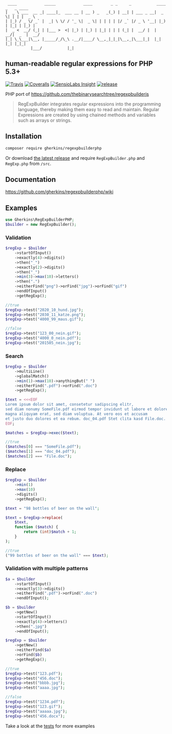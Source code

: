```asciidoc
 ____            _____            ____        _ _     _           ____  _   _ ____  
|  _ \ ___  __ _| ____|_  ___ __ | __ ) _   _(_) | __| | ___ _ __|  _ \| | | |  _ \ 
| |_) / _ \/ _` |  _| \ \/ / '_ \|  _ \| | | | | |/ _` |/ _ \ '__| |_) | |_| | |_) |
|  _ <  __/ (_| | |___ >  <| |_) | |_) | |_| | | | (_| |  __/ |  |  __/|  _  |  __/ 
|_| \_\___|\__, |_____/_/\_\ .__/|____/ \__,_|_|_|\__,_|\___|_|  |_|   |_| |_|_|    
           |___/           |_|                                                      
```
## human-readable regular expressions for PHP 5.3+
[![Travis](https://img.shields.io/travis/gherkins/regexpbuilderphp.svg?style=flat-square)](https://travis-ci.org/gherkins/regexpbuilderphp)
[![Coveralls](https://img.shields.io/coveralls/gherkins/regexpbuilderphp.svg?style=flat-square)](https://coveralls.io/r/gherkins/regexpbuilderphp?branch=master)
[![SensioLabs Insight](https://img.shields.io/sensiolabs/i/555ad19b-0c18-4434-ad43-5b19779e2e9c.svg?style=flat-square)](https://insight.sensiolabs.com/projects/555ad19b-0c18-4434-ad43-5b19779e2e9c)
[![release](https://img.shields.io/github/release/gherkins/regexpbuilderphp.svg?style=flat-square)](https://github.com/gherkins/regexpbuilderphp/releases)

PHP port of https://github.com/thebinarysearchtree/regexpbuilderjs

> RegExpBuilder integrates regular expressions into the programming language, thereby making them easy to read and maintain. Regular Expressions are created by using chained methods and variables such as arrays or strings.

## Installation

```bash
composer require gherkins/regexpbuilderphp
```
Or download [the latest release](https://github.com/gherkins/regexpbuilderphp/releases/latest) and require `RegExpBuilder.php` and `RegExp.php` from `/src`.


## Documentation

https://github.com/gherkins/regexpbuilderphp/wiki


## Examples

```php
use Gherkins\RegExpBuilderPHP;
$builder = new RegExpBuilder();
```

### Validation

```php
$regExp = $builder
    ->startOfInput()
    ->exactly(4)->digits()
    ->then("_")
    ->exactly(2)->digits()
    ->then("_")
    ->min(3)->max(10)->letters()
    ->then(".")
    ->eitherFind("png")->orFind("jpg")->orFind("gif")
    ->endOfInput()
    ->getRegExp();

//true
$regExp->test("2020_10_hund.jpg");
$regExp->test("2030_11_katze.png");
$regExp->test("4000_99_maus.gif");

//false
$regExp->test("123_00_nein.gif");
$regExp->test("4000_0_nein.pdf");
$regExp->test("201505_nein.jpg");
```

### Search

```php
$regExp = $builder
    ->multiLine()
    ->globalMatch()
    ->min(1)->max(10)->anythingBut(" ")
    ->eitherFind(".pdf")->orFind(".doc")
    ->getRegExp();

$text = <<<EOF
Lorem ipsum dolor sit amet, consetetur sadipscing elitr,
sed diam nonumy SomeFile.pdf eirmod tempor invidunt ut labore et dolore
magna aliquyam erat, sed diam voluptua. At vero eos et accusam
et justo duo dolores et ea rebum. doc_04.pdf Stet clita kasd File.doc.
EOF;

$matches = $regExp->exec($text);

//true
($matches[0] === "SomeFile.pdf");
($matches[1] === "doc_04.pdf");
($matches[2] === "File.doc");
```

### Replace

```php
$regExp = $builder
    ->min(1)
    ->max(10)
    ->digits()
    ->getRegExp();

$text = "98 bottles of beer on the wall";

$text = $regExp->replace(
    $text,
    function ($match) {
        return (int)$match + 1;
    }
);

//true
("99 bottles of beer on the wall" === $text);
```

### Validation with multiple patterns

```php
$a = $builder
    ->startOfInput()
    ->exactly(3)->digits()
    ->eitherFind(".pdf")->orFind(".doc")
    ->endOfInput();

$b = $builder
    ->getNew()
    ->startOfInput()
    ->exactly(4)->letters()
    ->then(".jpg")
    ->endOfInput();

$regExp = $builder
    ->getNew()
    ->eitherFind($a)
    ->orFind($b)
    ->getRegExp();

//true
$regExp->test("123.pdf");
$regExp->test("456.doc");
$regExp->test("bbbb.jpg");
$regExp->test("aaaa.jpg");

//false
$regExp->test("1234.pdf");
$regExp->test("123.gif");
$regExp->test("aaaaa.jpg");
$regExp->test("456.docx");
```
        
Take a look at the [tests](tests/RegExpBuilderTest.php) for more examples
